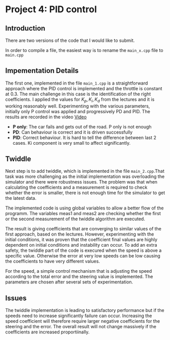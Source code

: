 # Project 4: PID control 

## Introduction
There are two versions of the code that I would like to submit. 

In order to compile a file, the easiest way is to rename the `main_x.cpp` file to `main.cpp`

## Impementation Details
The first one, implemented in the file `main_1.cpp` is a straightforward approach  where the PID control is implemented and the throttle is constant at 0.3. The main challenge in this case is the identification of the right coefficients. I applied the values for $K_p,K_i,K_d$ from the lectures and it is working reasonably well. Experimenting with the various parameters, initially only P control was applied and progressively PD and PID. The results are recorded in the video [Video](https://www.youtube.com/watch?v=_r4vA4SPNvs)



- **P only**: The car fails and gets out of the road. P only is not enough
- **PD**: Can behaviour is correct and it is driven successfully
- **PID**: Correct behaviour. It is hard to tell the difference between last 2 cases. Ki component is very small to affect significantly. 

##  Twiddle
Next step is to add twiddle, which is implemented in the file `main_2.cpp`.That task was more challenging as the initial implementation was overloading the simulator and there were robustness issues. The problem was that when calculating the coefficients and a measurement is required to check whether the error is smaller, there is not enough time for the simulator to get the latest data. 

The implemented code is using global variables to allow a better flow of the programm. The variables meas1 and meas2 are checking whether the first or the second measurement of the twiddle algorithm are executed.

The result is giving coefficients that are converging to similar values of the first approach, based on the lectures. However, experimenting with the initial conditions, it was proven that the coefficient final values are highly dependent on initial conditions and instability can occur. To add an extra safety, the twiddle part of the code is execured when the speed is above a specific value. Otherwise the error at very low speeds can be low causing the coefficients to have very different values. 

For the speed, a simple control mechanism that is adjusting the speed according to the total error and the steering value is implemented. The parameters are chosen after several sets of experimentation. 

## Issues
The twiddle implementation is leading to satisfactory performance but if the speeds need to increase significantly failure can occur. Increasing the speed coefficient will therefore require larger negative coefficients for the steering and the error. The overall result will not change massively if the coefficients are increased proportiinally. 


